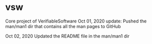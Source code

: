 # vsw
Core project of VerifiableSoftware
Oct 01, 2020 update:
	Pushed the man/man1 dir that contains all the man pages to GitHub

Oct 02, 2020
	Updated the README file in the man/man1 dir

